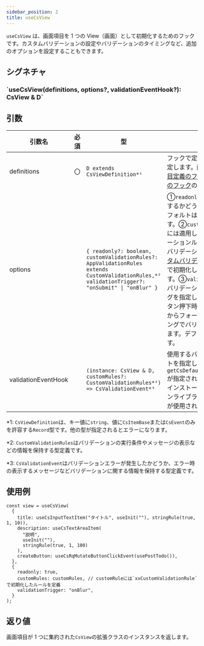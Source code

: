 ```yaml
---
sidebar_position: 2
title: useCsView
---
```


`useCsView` は、画面項目を 1 つの View（画面）として初期化するためのフックです。カスタムバリデーションの設定やバリデーションのタイミングなど、追加のオプションを設定することもできます。

## シグネチャ

<h3>`useCsView(definitions, options?, validationEventHook?): CsView & D`</h3>

## 引数

| 引数名              | 必須 | 型                                                                                                                                               | 説明                                                                                                                                                                                                                                                                                                                                                                                                                                                                                                                                |
| ------------------- | ---- | ------------------------------------------------------------------------------------------------------------------------------------------------ | ----------------------------------------------------------------------------------------------------------------------------------------------------------------------------------------------------------------------------------------------------------------------------------------------------------------------------------------------------------------------------------------------------------------------------------------------------------------------------------------------------------------------------------- |
| definitions         | 〇   | `D extends CsViewDefinition*¹ `                                                                                                                  | フックで定義した画面項目を指定します。画面項目には[入力項目定義のフック](../../../category/入力項目定義のフック)や[イベント定義のフック](../../../category/イベント定義のフック)のみを指定できます。                                                                                                                                                                                                                                                                                                                                |
| options             |      | `{ readonly?: boolean, customValidationRules?: AppValidationRules extends CustomValidationRules,*² validationTrigger?: "onSubmit" \| "onBlur" }` | ①`readonly`には読み取り専用にするかどうかを指定します。 デフォルトは`false`が指定されます。②`customValidationRules`には適用したいカスタムバリデーションルールを指定します。バリデーションルールには[カスタムバリデーション定義の関数](../../../category/カスタムバリデーション定義の関数)で初期化したルールを指定します。③`validationTrigger`にはバリデーションの実行タイミングを指定します。`onSubmit`はボタン押下時、`onBlur`は入力項目からフォーカスが外れたタイミングでバリデーションを実施します。デフォルトは`onSubmit`です。 |
| validationEventHook |      | `(instance: CsView & D, customRules?: CustomValidationRules*²) => CsValidationEvent*³`                                                             | 使用するバリデーションイベントを指定します。デフォルトは `getCsDefaultValidationEvent()`が指定されており、初期設定でインストールしたバリデーションライブラリに対応したフックが使用されます。                                                                                                                                                                                                                                                                                                                                        |

\*1: `CsViewDefinition`は、キー値に`string`、値に`CsItemBase`または`CsEvent`のみを許容する`Record`型です。他の型が指定されるとエラーになります。

\*2: `CustomValidationRules`はバリデーションの実行条件やメッセージの表示などの情報を保持する型定義です。

\*3: `CsValidationEvent`はバリデーションエラーが発生したかどうか、エラー時の表示するメッセージなどバリデーションに関する情報を保持する型定義です。

## 使用例

```tsx
const view = useCsView(
  {
    title: useCsInputTextItem("タイトル", useInit(""), stringRule(true, 1, 10)),
    description: useCsTextAreaItem(
      "説明",
      useInit(""),
      stringRule(true, 1, 100)
    ),
    createButton: useCsRqMutateButtonClickEvent(usePostTodo()),
  },
  {
    readonly: true,
    customRules: customRules, // customRuleには`xxCustomValidationRule`で初期化したルールを定義
    validationTrigger: "onBlur",
  }
);
```

## 返り値

画面項目が 1 つに集約された`CsView`の拡張クラスのインスタンスを返します。
